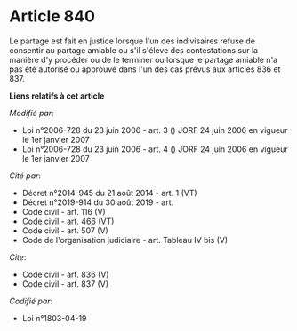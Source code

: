 # Article 840

Le partage est fait en justice lorsque l'un des indivisaires refuse de consentir au partage amiable ou s'il s'élève des
contestations sur la manière d'y procéder ou de le terminer ou lorsque le partage amiable n'a pas été autorisé ou approuvé
dans l'un des cas prévus aux articles 836 et 837.

**Liens relatifs à cet article**

_Modifié par_:

  - Loi n°2006-728 du 23 juin 2006 - art. 3 () JORF 24 juin 2006 en vigueur le 1er janvier 2007
  - Loi n°2006-728 du 23 juin 2006 - art. 4 () JORF 24 juin 2006 en vigueur le 1er janvier 2007

_Cité par_:

  - Décret n°2014-945 du 21 août 2014 - art. 1 (VT)
  - Décret n°2019-914 du 30 août 2019 - art.
  - Code civil - art. 116 (V)
  - Code civil - art. 466 (VT)
  - Code civil - art. 507 (V)
  - Code de l'organisation judiciaire - art. Tableau IV bis (V)

_Cite_:

  - Code civil - art. 836 (V)
  - Code civil - art. 837 (V)

_Codifié par_:

  - Loi n°1803-04-19

